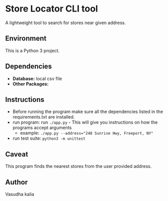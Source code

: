 # Store Locator CLI tool
A lightweight tool to search for stores near given address.

## Environment
This is a Python 3 project. 

## Dependencies
* __Database:__ local csv file
* __Other Packages:__

## Instructions
* Before running the program make sure all the dependencies listed in the requirements.txt are installed.
* run program: run ```./app.py``` - This will give you instructions on how the programs accept arguments
    * example: ```./app.py --address="248 Sunrise Hwy, Freeport, NY"```
* run test suite: ```python3 -m unittest```

## Caveat
This program finds the nearest stores from the user provided address. 
## Author
Vasudha kalia
    

